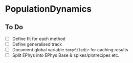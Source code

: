 # PopulationDynamics

## To Do
- [ ] Define fit for each method
- [ ] Define generalised track
- [ ] Document global variable `tempfiledir` for caching results
- [ ] Split EPhys into EPhys Base & spikes/plotrecipes etc.
